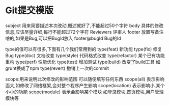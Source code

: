 # Git提交模版

subject           用来简要描述本次改动,概述就好了,不能超过50个字符 
body              具体的修改信息,应该尽量详细,每行不能超过72个字符 
Reviewers         评审人 
footer            放置写备注啥的,如果是Bug,可以把BugId放入 
footer@bugId      Bug的Id 
 
type的值可以有很多,下面有几个我们常用到的 
type(feat)        新功能 
type(fix)         修复Bug 
type(doc)         文档改变 
type(style)       代码格式改变 
type(refactor)    某个已有功能重构 
type(perf)        性能优化 
type(test)        增加测试 
type(build)       改变了build工具 如grunt换成了npm 
type(revert)      撤销上一次的commit 
 
scope:用来说明此次修改的影响范围 可以随便填写任何东西 
scope(all)        表示影响面大,如修改了网络框架,会对整个程序产生影响 
scope(location)   表示影响小,某个小小的功能 
scope(module)     表示会影响某个模块 如登录模块,首页模块,用户管理模块等 
